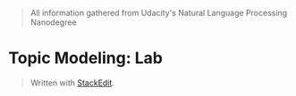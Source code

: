 > All information gathered from Udacity's Natural Language Processing Nanodegree

# Topic Modeling: Lab




> Written with [StackEdit](https://stackedit.io/).
<!--stackedit_data:
eyJoaXN0b3J5IjpbOTgzOTU1MjI0LC0xNTk1NjAyMDA4XX0=
-->